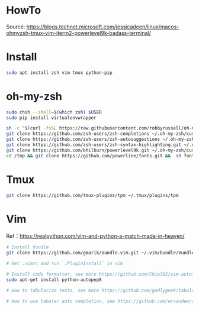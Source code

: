 # HowTo

Source: https://blogs.technet.microsoft.com/jessicadeen/linux/macos-ohmyzsh-tmux-vim-iterm2-powerlevel9k-badass-terminal/

# Install

```bash
sudo apt install zsh vim tmux python-pip
```

# oh-my-zsh

```bash
sudo chsh --shell=$(which zsh) $USER
sudo pip install virtualenvwrapper

sh -c "$(curl -fsSL https://raw.githubusercontent.com/robbyrussell/oh-my-zsh/master/tools/install.sh)"
git clone https://github.com/zsh-users/zsh-completions ~/.oh-my-zsh/custom/plugins/zsh-completions
git clone https://github.com/zsh-users/zsh-autosuggestions ~/.oh-my-zsh/custom/plugins/zsh-autosuggestions
git clone https://github.com/zsh-users/zsh-syntax-highlighting.git ~/.oh-my-zsh/custom/plugins/zsh-syntax-highlighting
git clone https://github.com/bhilburn/powerlevel9k.git ~/.oh-my-zsh/custom/themes/powerlevel9k
cd /tmp && git clone https://github.com/powerline/fonts.git &&  sh fonts/install.sh && cd -
```

# Tmux

```bash
git clone https://github.com/tmux-plugins/tpm ~/.tmux/plugins/tpm
```

# Vim

Ref：https://realpython.com/vim-and-python-a-match-made-in-heaven/

```bash
# Install Vundle
git clone https://github.com/gmarik/Vundle.vim.git ~/.vim/bundle/Vundle.vim

# Get .vimrc and run `:PluginInstall` in vim

# Install code formatter, see more https://github.com/Chiel92/vim-autoformat
sudo apt-get install python-autopep8

# How to tabularize texts, see more https://github.com/godlygeek/tabular

# How to use tabular auto completion, see https://github.com/ervandew/supertab
```
